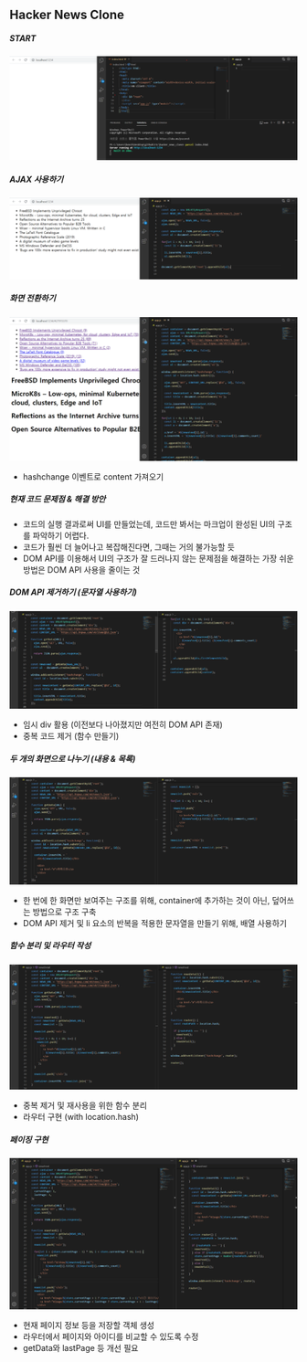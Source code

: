 ## Hacker News Clone



##### START

![image-20210722210030627](https://github.com/heecheol1508/TIL/blob/master/hacker_news_clone/images/00.jpg)







##### AJAX 사용하기

![image-20210722210349115](https://github.com/heecheol1508/TIL/blob/master/hacker_news_clone/images/01.jpg)







##### 화면 전환하기

![image-20210722213615207](https://github.com/heecheol1508/TIL/blob/master/hacker_news_clone/images/02.jpg)

- hashchange 이벤트로 content 가져오기







##### 현재 코드 문제점 & 해결 방안

- 코드의 실행 결과로써 UI를 만들었는데, 코드만 봐서는 마크업이 완성된 UI의 구조를 파악하기 어렵다.
- 코드가 훨씬 더 늘어나고 복잡해진다면, 그때는 거의 불가능할 듯
- DOM API를 이용해서 UI의 구조가 잘 드러나지 않는 문제점을 해결하는 가장 쉬운 방법은 DOM API 사용을 줄이는 것







##### DOM API 제거하기 (문자열 사용하기)

![image-20210723131337382](https://github.com/heecheol1508/TIL/blob/master/hacker_news_clone/images/03.jpg)

- 임시 div 활용 (이전보다 나아졌지만 여전히 DOM API 존재)
- 중복 코드 제거 (함수 만들기)







##### 두 개의 화면으로 나누기 (내용 & 목록)

![image-20210723133526447](https://github.com/heecheol1508/TIL/blob/master/hacker_news_clone/images/04.jpg)

- 한 번에 한 화면만 보여주는 구조를 위해, container에 추가하는 것이 아닌, 덮어쓰는 방법으로 구조 구축
- DOM API 제거 및 li 요소의 반복을 적용한 문자열을 만들기 위해, 배열 사용하기







##### 함수 분리 및 라우터 작성

![image-20210723134733052](https://github.com/heecheol1508/TIL/blob/master/hacker_news_clone/images/05.jpg)

- 중복 제거 및 재사용을 위한 함수 분리
- 라우터 구현 (with location.hash)







##### 페이징 구현

![image-20210723144700786](https://github.com/heecheol1508/TIL/blob/master/hacker_news_clone/images/06.jpg)

- 현재 페이지 정보 등을 저장할 객체 생성
- 라우터에서 페이지와 아이디를 비교할 수 있도록 수정
- getData와 lastPage 등 개선 필요





